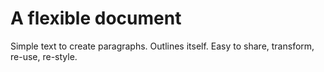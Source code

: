 
# A flexible document

Simple text to create paragraphs.
Outlines itself.
Easy to share, transform, re-use, re-style.

